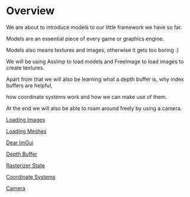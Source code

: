 # Overview

We are about to introduce models to our little framework we have so far.

Models are an essential piece of every game or graphics engine.

Models also means textures and images, otherwise it gets too boring :)

We will be using AssImp to load models and FreeImage to load images to create textures.

Apart from that we will also be learning what a depth buffer is, why index buffers are helpful,

how coordinate systems work and how we can make use of them.

At the end we will also be able to roam around freely by using a camera.

[Loading Images](1-3-1-image-library.md)

[Loading Meshes](1-3-2-loading-meshes.md)

[Dear ImGui](1-3-3-dear-imgui.md)

[Depth Buffer](1-3-4-depth-buffer.md)

[Rasterizer State](1-3-5-rasterizer-state.md)

[Coordinate Systems](1-3-6-coordinate-systems.md)

[Camera](1-3-7-camera.md)
